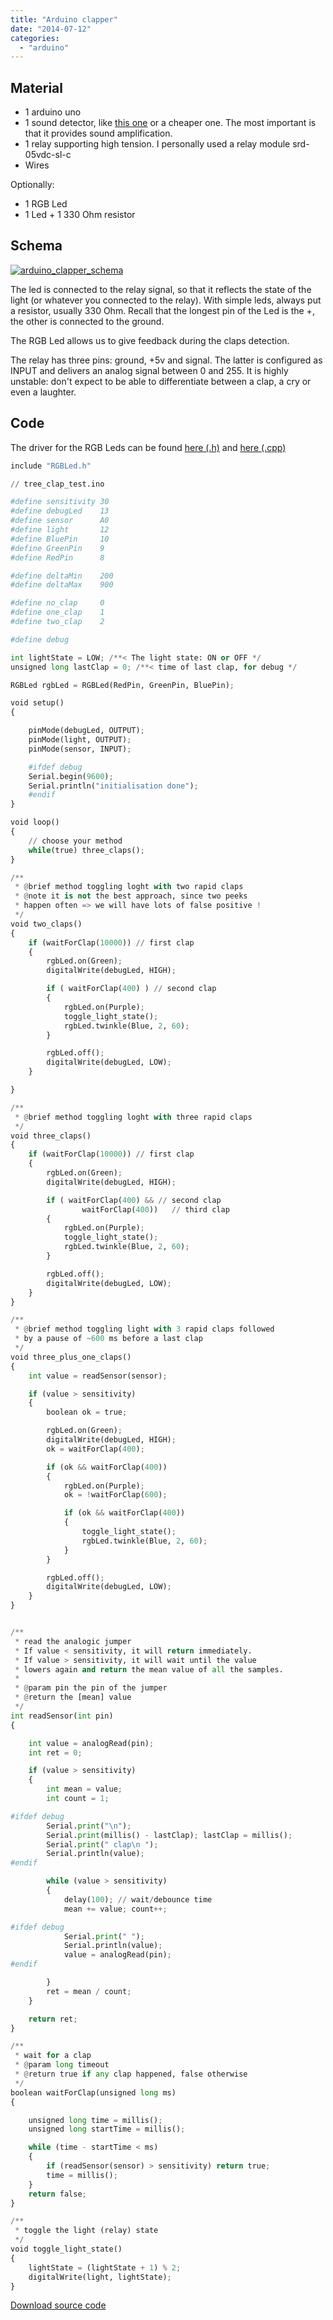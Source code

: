 ```yaml
---
title: "Arduino clapper"
date: "2014-07-12"
categories: 
  - "arduino"
---
```


## Material

*   1 arduino uno
*   1 sound detector, like [this one](https://www.sparkfun.com/products/12642) or a cheaper one. The most important is that it provides sound amplification.
*   1 relay supporting high tension. I personally used a relay module srd-05vdc-sl-c
*   Wires

Optionally:

*   1 RGB Led
*   1 Led + 1 330 Ohm resistor

## Schema

[![arduino_clapper_schema](../wordpress/wp-content/uploads/2014/07/arduino_clapper_schema.png)](../wordpress/wp-content/uploads/2014/07/arduino_clapper_schema.png)

The led is connected to the relay signal, so that it reflects the state of the light (or whatever you connected to the relay). With simple leds, always put a resistor, usually 330 Ohm. Recall that the longest pin of the Led is the +, the other is connected to the ground.

The RGB Led allows us to give feedback during the claps detection.

The relay has three pins: ground, +5v and signal. The latter is configured as INPUT and delivers an analog signal between 0 and 255. It is highly unstable: don't expect to be able to differentiate between a clap, a cry or even a laughter.

## Code

The driver for the RGB Leds can be found [here (.h)](../wordpress/wp-content/uploads/2014/07/RGBLed.h) and [here (.cpp)](../wordpress/wp-content/uploads/2014/07/RGBLed.cpp_.txt)

```python
include "RGBLed.h"

// tree_clap_test.ino

#define sensitivity 30
#define debugLed    13
#define sensor      A0
#define light       12
#define BluePin     10
#define GreenPin    9
#define RedPin      8

#define deltaMin    200
#define deltaMax    900

#define no_clap     0
#define one_clap    1
#define two_clap    2

#define debug

int lightState = LOW; /**< The light state: ON or OFF */
unsigned long lastClap = 0; /**< time of last clap, for debug */

RGBLed rgbLed = RGBLed(RedPin, GreenPin, BluePin);

void setup()
{

    pinMode(debugLed, OUTPUT);
    pinMode(light, OUTPUT);
    pinMode(sensor, INPUT);

    #ifdef debug
    Serial.begin(9600);
    Serial.println("initialisation done");
    #endif
}

void loop()
{
    // choose your method
    while(true) three_claps();
}

/**
 * @brief method toggling loght with two rapid claps
 * @note it is not the best approach, since two peeks
 * happen often => we will have lots of false positive !
 */
void two_claps()
{
    if (waitForClap(10000)) // first clap
    {
        rgbLed.on(Green);
        digitalWrite(debugLed, HIGH);

        if ( waitForClap(400) ) // second clap
        {
            rgbLed.on(Purple);
            toggle_light_state();
            rgbLed.twinkle(Blue, 2, 60);
        }

        rgbLed.off();
        digitalWrite(debugLed, LOW);
    }

}

/**
 * @brief method toggling loght with three rapid claps
 */
void three_claps()
{
    if (waitForClap(10000)) // first clap
    {
        rgbLed.on(Green);
        digitalWrite(debugLed, HIGH);

        if ( waitForClap(400) && // second clap
                waitForClap(400))   // third clap
        {
            rgbLed.on(Purple);
            toggle_light_state();
            rgbLed.twinkle(Blue, 2, 60);
        }

        rgbLed.off();
        digitalWrite(debugLed, LOW);
    }
}

/**
 * @brief method toggling light with 3 rapid claps followed
 * by a pause of ~600 ms before a last clap
 */
void three_plus_one_claps()
{
    int value = readSensor(sensor);

    if (value > sensitivity)
    {
        boolean ok = true;

        rgbLed.on(Green);
        digitalWrite(debugLed, HIGH);
        ok = waitForClap(400);

        if (ok && waitForClap(400))
        {
            rgbLed.on(Purple);
            ok = !waitForClap(600);

            if (ok && waitForClap(400))
            {
                toggle_light_state();
                rgbLed.twinkle(Blue, 2, 60);
            }
        }

        rgbLed.off();
        digitalWrite(debugLed, LOW);
    }
}


/**
 * read the analogic jumper
 * If value < sensitivity, it will return immediately.
 * If value > sensitivity, it will wait until the value
 * lowers again and return the mean value of all the samples.
 *
 * @param pin the pin of the jumper
 * @return the [mean] value
 */
int readSensor(int pin)
{

    int value = analogRead(pin);
    int ret = 0;

    if (value > sensitivity)
    {
        int mean = value;
        int count = 1;

#ifdef debug
        Serial.print("\n");
        Serial.print(millis() - lastClap); lastClap = millis();
        Serial.print(" clap\n ");
        Serial.println(value);
#endif

        while (value > sensitivity)
        {
            delay(100); // wait/debounce time
            mean += value; count++;

#ifdef debug
            Serial.print(" ");
            Serial.println(value);
            value = analogRead(pin);
#endif

        }
        ret = mean / count;
    }

    return ret;
}

/**
 * wait for a clap
 * @param long timeout
 * @return true if any clap happened, false otherwise
 */
boolean waitForClap(unsigned long ms)
{

    unsigned long time = millis();
    unsigned long startTime = millis();

    while (time - startTime < ms)
    {
        if (readSensor(sensor) > sensitivity) return true;
        time = millis();
    }
    return false;
}

/**
 * toggle the light (relay) state
 */
void toggle_light_state()
{
    lightState = (lightState + 1) % 2;
    digitalWrite(light, lightState);
}
```
[Download source code](../wordpress/wp-content/uploads/2014/07/arduino_clapper.ino_.txt)
